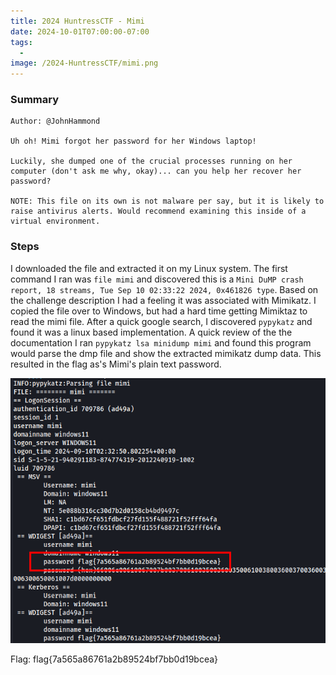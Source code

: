 ```yaml
---
title: 2024 HuntressCTF - Mimi
date: 2024-10-01T07:00:00-07:00
tags:
  - 
image: /2024-HuntressCTF/mimi.png
---
```


### Summary
```
Author: @JohnHammond

Uh oh! Mimi forgot her password for her Windows laptop!

Luckily, she dumped one of the crucial processes running on her computer (don't ask me why, okay)... can you help her recover her password?

NOTE: This file on its own is not malware per say, but it is likely to raise antivirus alerts. Would recommend examining this inside of a virtual environment.
```

### Steps

I downloaded the file and extracted it on my Linux system.  The first command I ran was `file mimi` and discovered this is a `Mini DuMP crash report, 18 streams, Tue Sep 10 02:33:22 2024, 0x461826 type`.  Based on the challenge description I had a feeling it was associated with Mimikatz.  I copied the file over to Windows, but had a hard time getting Mimiktaz to read the mimi file.  After a quick google search, I discovered `pypykatz` and found it was a linux based implementation.  A quick review of the the documentation I ran  `pypykatz lsa minidump mimi` and found this program would parse the dmp file and show the extracted mimikatz dump data.  This resulted in the flag as's Mimi's plain text  password.

![](/static/2024-HuntressCTF/mimi1.png)

Flag: flag{7a565a86761a2b89524bf7bb0d19bcea}